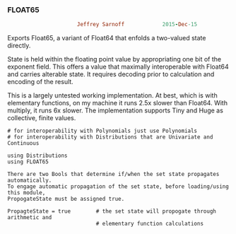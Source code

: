 ### FLOAT65
```ruby
                      Jeffrey Sarnoff            2015-Dec-15
```

Exports Float65, a variant of Float64 that enfolds a two-valued state directly.

State is held within the floating point value by appropriating one bit of the
exponent field.  This offers a value that maximally interoperable with Float64
and carries alterable state.  It requires decoding prior to calculation and
encoding of the result. 

This is a largely untested working implementation.  At best, which is with
elementary functions, on my machine it runs 2.5x slower than Float64.  With
multiply, it runs 6x slower.  The implementation supports Tiny and Huge as
collective, finite values.

```
# for interoperability with Polynomials just use Polynomials
# for interoperability with Distributions that are Univariate and Continuous

using Distributions
using FLOAT65
```

```
There are two Bools that determine if/when the set state propagates automatically.
To engage automatic propagation of the set state, before loading/using this module,
PropogateState must be assigned true.

PropagteState = true        # the set state will propogate through arithmetic and
                            # elementary function calculations

```
